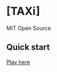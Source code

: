 # [TAXi]

MIT Open Source

## Quick start

[Play here](http://htmlpreview.github.io/?https://cdn.rawgit.com/xtreemze/TAXi/master/index.html)
